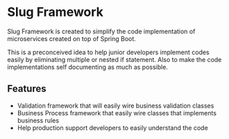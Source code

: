 # Slug Framework

Slug Framework is created to simplify the code implementation of microservices created on top of Spring Boot. 

This is a preconceived idea to help junior developers implement codes easily by eliminating multiple or nested if statement. Also to make the code implementations self documenting as much as possible.


Features
---
* Validation framework that will easily wire business validation classes
* Business Process framework that easily wire classes that implements business rules
* Help production support developers to easily understand the code
